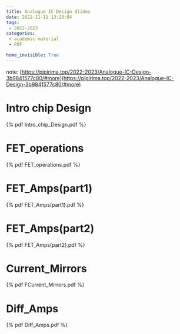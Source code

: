```yaml
---
title: Analogue IC Design Slides
date: 2022-11-11 13:28:04
tags:
 - 2022-2023
categories: 
 - academic material
 - PDF

home_invisible: True
---
```


note: [https://pipirima.top/2022-2023/Analogue-IC-Design-3b9841577c80/#more](https://pipirima.top/2022-2023/Analogue-IC-Design-3b9841577c80/#more)

# Intro chip Design
{% pdf  Intro_chip_Design.pdf %}

# FET_operations
{% pdf  FET_operations.pdf %}

# FET_Amps(part1)
{% pdf  FET_Amps(part1).pdf %}

# FET_Amps(part2)
{% pdf  FET_Amps(part2).pdf %}

# Current_Mirrors
{% pdf  FCurrent_Mirrors.pdf %}

# Diff_Amps
{% pdf  Diff_Amps.pdf %}
